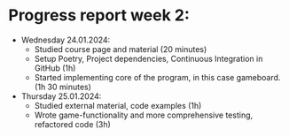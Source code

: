 # Progress report week 2:

- Wednesday 24.01.2024:
  - Studied course page and material (20 minutes)
  - Setup Poetry, Project dependencies, Continuous Integration in GitHub (1h)
  - Started implementing core of the program, in this case gameboard. (1h 30 minutes)
- Thursday 25.01.2024:
  - Studied external material, code examples (1h)
  - Wrote game-functionality and more comprehensive testing, refactored code (3h)
